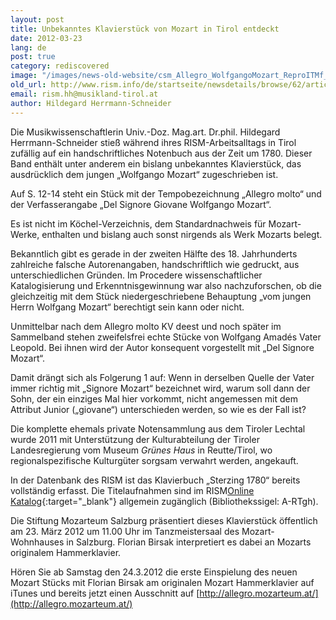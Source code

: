 ```yaml
---
layout: post
title: Unbekanntes Klavierstück von Mozart in Tirol entdeckt
date: 2012-03-23
lang: de
post: true
category: rediscovered
image: "/images/news-old-website/csm_Allegro_WolfgangoMozart_ReproITMf_1024_378f6903e1.jpg"
old_url: http://www.rism.info/de/startseite/newsdetails/browse/62/article/64/unknown-piano-piece-by-mozart-discovered-in-tyrol-austria-1.html
email: rism.hh@musikland-tirol.at
author: Hildegard Herrmann-Schneider
---
```


Die Musikwissenschaftlerin Univ.-Doz. Mag.art. Dr.phil. Hildegard Herrmann-Schneider stieß während ihres RISM-Arbeitsalltags in Tirol zufällig auf ein handschriftliches Notenbuch aus der Zeit um 1780. Dieser Band enthält unter anderem ein bislang unbekanntes Klavierstück, das ausdrücklich dem jungen „Wolfgango Mozart“ zugeschrieben ist.

Auf S. 12-14 steht ein Stück mit der Tempobezeichnung „Allegro molto“ und der Verfasserangabe „Del Signore Giovane Wolfgango Mozart“.

Es ist nicht im Köchel-Verzeichnis, dem Standardnachweis für Mozart-Werke, enthalten und bislang auch sonst nirgends als Werk Mozarts belegt.

Bekanntlich gibt es gerade in der zweiten Hälfte des 18. Jahrhunderts zahlreiche falsche Autorenangaben, handschriftlich wie gedruckt, aus unterschiedlichen Gründen. Im Procedere wissenschaftlicher Katalogisierung und Erkenntnisgewinnung war also nachzuforschen, ob die gleichzeitig mit dem Stück niedergeschriebene Behauptung „vom jungen Herrn Wolfgang Mozart“ berechtigt sein kann oder nicht.

Unmittelbar nach dem Allegro molto KV deest und noch später im Sammelband stehen zweifelsfrei echte Stücke von Wolfgang Amadés Vater Leopold. Bei ihnen wird der Autor konsequent vorgestellt mit „Del Signore Mozart“.

Damit drängt sich als Folgerung 1 auf: Wenn in derselben Quelle der Vater immer richtig mit „Signore Mozart“ bezeichnet wird, warum soll dann der Sohn, der ein einziges Mal hier vorkommt, nicht angemessen mit dem Attribut Junior („giovane“) unterschieden werden, so wie es der Fall ist?

Die komplette ehemals private Notensammlung aus dem Tiroler Lechtal wurde 2011 mit Unterstützung der Kulturabteilung der Tiroler Landesregierung vom Museum _Grünes Haus_ in Reutte/Tirol, wo regionalspezifische Kulturgüter sorgsam verwahrt werden, angekauft.

In der Datenbank des RISM ist das Klavierbuch „Sterzing 1780“ bereits vollständig erfasst. Die Titelaufnahmen sind im RISM[Online Katalog](http://opac.rism.info/index.php?id=6&L=0&tx_bsbsearch_pi1%5Bquery%5D%5B0%5D=A-RTgh){:target="_blank"} allgemein zugänglich (Bibliothekssigel: A-RTgh).

Die Stiftung Mozarteum Salzburg präsentiert dieses Klavierstück öffentlich am 23. März 2012 um 11.00 Uhr im Tanzmeistersaal des Mozart-Wohnhauses in Salzburg. Florian Birsak interpretiert es dabei an Mozarts originalem Hammerklavier.

Hören Sie ab Samstag den 24.3.2012 die erste Einspielung des neuen Mozart Stücks mit Florian Birsak am originalen Mozart Hammerklavier auf iTunes und bereits jetzt einen Ausschnitt auf [http://allegro.mozarteum.at/](http://allegro.mozarteum.at/)